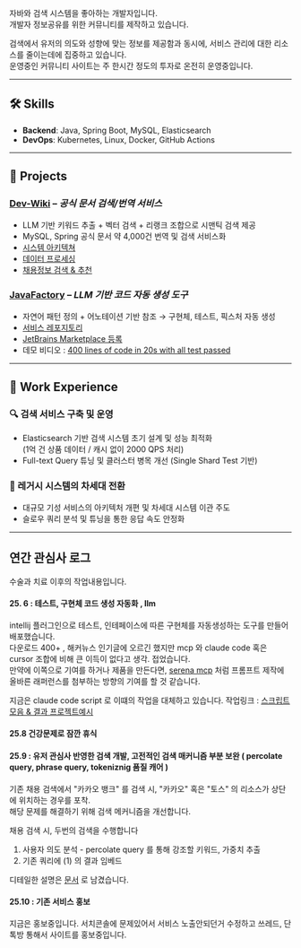 

자바와 검색 시스템을 좋아하는 개발자입니다.  
개발자 정보공유를 위한 커뮤니티를 제작하고 있습니다. 

검색에서 유저의 의도와 성향에 맞는 정보를 제공함과 동시에, 서비스 관리에 대한 리소스를 줄이는데에 집중하고 있습니다.  
운영중인 커뮤니티 사이트는 주 한시간 정도의 투자로 온전히 운영중입니다.  

----

## 🛠 Skills

- **Backend**: Java, Spring Boot, MySQL, Elasticsearch
- **DevOps**: Kubernetes, Linux, Docker, GitHub Actions

---

## 🚀 Projects

### [Dev-Wiki](https://dev-wiki.dev/) – *공식 문서 검색/번역 서비스*
- LLM 기반 키워드 추출 + 벡터 검색 + 리랭크 조합으로 시맨틱 검색 제공
- MySQL, Spring 공식 문서 약 4,000건 번역 및 검색 서비스화
- [시스템 아키텍쳐](https://dev-wiki.dev/reading/tech/6)
- [데이터 프로세싱](https://dev-wiki.dev/reading/tech/5)
- [채용정보 검색 & 추천](https://dev-wiki.dev/hirings)


### [JavaFactory](https://github.com/JavaFactoryPluginDev/javafactory-plugin) – *LLM 기반 코드 자동 생성 도구*
- 자연어 패턴 정의 + 어노테이션 기반 참조 → 구현체, 테스트, 픽스처 자동 생성
- [서비스 레포지토리](https://github.com/JavaFactoryPluginDev/javafactory-plugin)
- [JetBrains Marketplace 등록](https://plugins.jetbrains.com/plugin/27246-javafactory--pattern-based-llm-code-generator)
- 데모 비디오 : [400 lines of code in 20s with all test passed](https://www.youtube.com/watch?v=ReBCXKOpW3M)


---

## 💼 Work Experience

### 🔍 검색 서비스 구축 및 운영
- Elasticsearch 기반 검색 시스템 초기 설계 및 성능 최적화  
  (1억 건 상품 데이터 / 캐시 없이 2000 QPS 처리)
- Full-text Query 튜닝 및 클러스터 병목 개선 (Single Shard Test 기반)

### 🧱 레거시 시스템의 차세대 전환
- 대규모 기성 서비스의 아키텍처 개편 및 차세대 시스템 이관 주도
- 슬로우 쿼리 분석 및 튜닝을 통한 응답 속도 안정화

___

## 연간 관심사 로그

수술과 치료 이후의 작업내용입니다.

#### 25. 6 : 테스트, 구현체 코드 생성 자동화 , llm  
intellij 플러그인으로 테스트, 인테페이스에 따른 구현체를 자동생성하는 도구를 만들어 배포했습니다.  
다운로드 400+ , 해커뉴스 인기글에 오르긴 했지만 mcp 와 claude code 혹은 cursor 조합에 비해 큰 이득이 없다고 생각. 접었습니다.  
만약에 이쪽으로 기여를 하거나 제품을 만든다면, [serena mcp](https://github.com/oraios/serena) 처럼 프롬프트 제작에 올바른 래퍼런스를 첨부하는 방향의 기여를 할 것 같습니다.   

지금은 claude code script 로 이떄의 작업을 대체하고 있습니다. 작업링크 : [스크립트모음 & 결과 프로젝트예시](https://github.com/dkGithup2022/claude_code_multimodule_script)

#### 25.8 건강문제로 잠깐 휴식 

#### 25.9 : 유저 관심사 반영한 검색 개발, 고전적인 검색 매커니즘 부분 보완 ( percolate query, phrase query, tokeniznig 품질 캐어 )   
기존 채용 검색에서 "카카오 뱅크" 를 검색 시, "카카오" 혹은 "토스" 의 리소스가 상단에 위치하는 경우를 포착.   
해당 문제를 해결하기 위해 검색 메커니즘을 개선합니다.

채용 검색 시, 두번의 검색을 수행합니다  
1. 사용자 의도 분석 - percolate query 를 통해 강조할 키워드, 가중치 추출  
2. 기존 쿼리에 (1) 의 결과 임베드   

디테일한 설명은 [문서](https://dev-wiki.dev/reading/tech/17) 로 남겼습니다.   


#### 25.10 : 기존 서비스 홍보 
지금은 홍보중입니다. 서치콘솔에 문제있어서 서비스 노출안되던거 수정하고 쓰레드, 단톡방 통해서 사이트를 홍보중입니다. 


